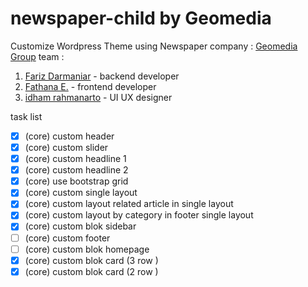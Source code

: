 # newspaper-child by Geomedia
Customize Wordpress Theme using Newspaper
company : [Geomedia Group](https://geomedia.id/)
team :
1. [Fariz Darmaniar](https://www.linkedin.com/in/haromy/) - backend developer
2. [Fathana E.](https://www.linkedin.com/in/fathhana-euclidea/) - frontend developer
3. [idham rahmanarto](https://www.linkedin.com/in/idham-rahmanarto-1257a348/) - UI UX designer

task list
- [x] \(core) custom header
- [x] \(core) custom slider
- [x] \(core) custom headline 1
- [x] \(core) custom headline 2
- [x] \(core) use bootstrap grid
- [x] \(core) custom single layout
- [x] \(core) custom layout related article in single layout
- [x] \(core) custom layout by category in footer single layout
- [x] \(core) custom blok sidebar
- [ ] \(core) custom footer
- [ ] \(core) custom blok homepage
- [x] \(core) custom blok card (3 row )
- [x] \(core) custom blok card (2 row )